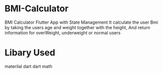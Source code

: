 # BMI-Calculator
BMI Calculator Flutter App with State Management
It calculate the user Bmi by taking the users age and weight together with the height,
And return information for overWeight, underweight or normal users 


# Libary Used
materilal dart
dart math


